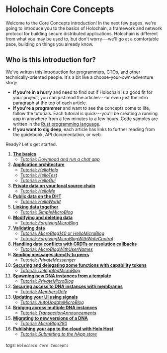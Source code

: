 # Holochain Core Concepts

Welcome to the Core Concepts introduction! In the next few pages, we're going to introduce you to the basics of Holochain, a framework and network protocol for building secure distributed applications. Holochain is different from what you may be used to, but don't worry---we'll go at a comfortable pace, building on things you already know.

## Who is this introduction for?

We've written this introduction for programmers, CTOs, and other technically-oriented people. It's a bit like a choose-your-own-adventure story:

* **If you're in a hurry** and need to find out if Holochain is a good fit for your project, you can just read the articles---or even just the intro paragraph at the top of each article.
* **If you're a programmer** and want to see the concepts come to life, follow the tutorials. Each tutorial is quick---you'll be creating a running app in anywhere from a few minutes to a few hours. Code samples are written in the [Rust programming language](https://www.rust-lang.org/).
* **If you want to dig deep**, each article has links to further reading from the guidebook, API documentation, or web.

Ready? Let's get started.

1. [**The basics**](../1_the_basics)
    * [Tutorial: _Download and run a chat app_](#)
2. [**Application architecture**](../2_application_architecture)
    * [Tutorial: _HelloHolo_](../../tutorials/coreconcepts/hello_holo)
    * [Tutorial: _HelloTest_](../../tutorials/coreconcepts/hello_test)
    * [Tutorial: _HelloGui_](../../tutorials/coreconcepts/hello_gui)
3. [**Private data on your local source chain**](../3_source_chain)
    * [Tutorial: _HelloMe_](../../tutorials/coreconcepts/hello_me)
4. [**Public data on the DHT**](../4_dht)
    * [Tutorial: _HelloWorld_](../../tutorials/coreconcepts/hello_world)
5. [**Linking data together**](../5_links)
    * [Tutorial: _SimpleMicroBlog_](../../tutorials/coreconcepts/simple_micro_blog)
6. [**Modifying and deleting data**](../6_modifyin_and_deleting_data)
    * [Tutorial: _ForgivingMicroBlog_](#)
7. [**Validating data**](../7_validation)
    * [Tutorial: _MicroBlog140_ or _HelloMicroBlog_](#)
    * [Tutorial: _ForgivingMicroBlogWithWriteControl_](#)
8. [**Handling data conflicts with CRDTs or resolution callbacks**](../8_resolution_callbacks)
    * [Tutorial: _MicroBlogWithUserNames_](#)
9. [**Sending messages directly to peers**](../9_sending_messages_directly_to_peers)
    * [Tutorial: _PrivateMessenger_](#)
10. [**Securing and delegating zome functions with capability tokens**](../10_capability_tokens)
    * [Tutorial: _DelegatedMicroBlog_](#)
13. [**Spawning new DNA instances from a template**](#)
    * [Tutorial: _PrivateMicroBlog_](#)
11. [**Securing access to DNA instances with membranes**](../11_membranes)
    * [Tutorial: _MembersOnly_](#)
15. [**Updating your UI using signals**](#)
    * [Tutorial: _AutoUpdateMicroBlog_](#)
12. [**Bridging across multiple DNA instances**](../12_bridging)
    * [Tutorial: _TransactionAnnouncements_](#)
14. [**Migrating to new versions of a DNA**](#)
    * [Tutorial: _MicroBlog280_](#)
16. [**Publishing your app to the cloud with Holo Host**](#)
    * [Tutorial: _Submitting to the hApp store_](#)

###### tags: `Holochain Core Concepts`

